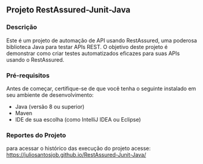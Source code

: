 ## Projeto RestAssured-Junit-Java

### Descrição
Este é um projeto de automação de API usando RestAssured, uma poderosa biblioteca Java para testar APIs REST. O objetivo deste projeto é demonstrar como criar testes automatizados eficazes para suas APIs usando o RestAssured.

### Pré-requisitos
Antes de começar, certifique-se de que você tenha o seguinte instalado em seu ambiente de desenvolvimento:

- Java (versão 8 ou superior)
- Maven
- IDE de sua escolha (como IntelliJ IDEA ou Eclipse)

### Reportes do Projeto 
para acessar o histórico das execução do projeto acesse: https://juliosantosjob.github.io/RestAssured-Junit-Java/
